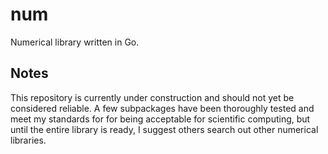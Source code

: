 num
===

Numerical library written in Go.

Notes
-----

This repository is currently under construction and should not yet be considered
reliable. A few subpackages have been thoroughly tested and meet my standards for
for being acceptable for scientific computing, but until the entire library is
ready, I suggest others search out other numerical libraries.
